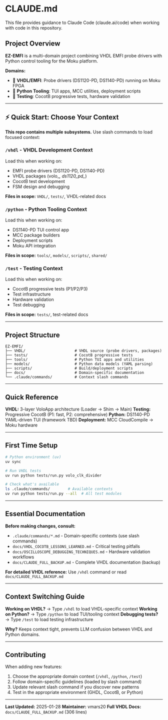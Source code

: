 # CLAUDE.md

This file provides guidance to Claude Code (claude.ai/code) when working with code in this repository.

## Project Overview

**EZ-EMFI** is a multi-domain project combining VHDL EMFI probe drivers with Python control tooling for the Moku platform.

**Domains:**
- 🔌 **VHDL/EMFI**: Probe drivers (DS1120-PD, DS1140-PD) running on Moku FPGA
- 🐍 **Python Tooling**: TUI apps, MCC utilities, deployment scripts
- 🧪 **Testing**: CocotB progressive tests, hardware validation

---

## ⚡ Quick Start: Choose Your Context

**This repo contains multiple subsystems.** Use slash commands to load focused context:

### `/vhdl` - VHDL Development Context
Load this when working on:
- EMFI probe drivers (DS1120-PD, DS1140-PD)
- VHDL packages (volo_*, ds1120_pd_*)
- CocotB test development
- FSM design and debugging

**Files in scope:** `VHDL/`, `tests/`, VHDL-related docs

### `/python` - Python Tooling Context
Load this when working on:
- DS1140-PD TUI control app
- MCC package builders
- Deployment scripts
- Moku API integration

**Files in scope:** `tools/`, `models/`, `scripts/`, `shared/`

### `/test` - Testing Context
Load this when working on:
- CocotB progressive tests (P1/P2/P3)
- Test infrastructure
- Hardware validation
- Test debugging

**Files in scope:** `tests/`, test-related docs

---

## Project Structure

```
EZ-EMFI/
├── VHDL/                      # VHDL source (probe drivers, packages)
├── tests/                     # CocotB progressive tests
├── tools/                     # Python TUI apps and utilities
├── models/                    # Python data models (YAML parsing)
├── scripts/                   # Build/deployment scripts
├── docs/                      # Domain-specific documentation
└── .claude/commands/          # Context slash commands
```

---

## Quick Reference

**VHDL:** 3-layer VoloApp architecture (Loader → Shim → Main)
**Testing:** Progressive CocotB (P1: fast, P2: comprehensive)
**Python:** DS1140-PD YAML-driven TUI (framework TBD)
**Deployment:** MCC CloudCompile → Moku hardware

---

## First Time Setup

```bash
# Python environment (uv)
uv sync

# Run VHDL tests
uv run python tests/run.py volo_clk_divider

# Check what's available
ls .claude/commands/        # Available contexts
uv run python tests/run.py --all  # All test modules
```

---

## Essential Documentation

**Before making changes, consult:**
- `.claude/commands/*.md` - Domain-specific contexts (use slash commands)
- `docs/VHDL_COCOTB_LESSONS_LEARNED.md` - Critical testing pitfalls
- `docs/OSCILLOSCOPE_DEBUGGING_TECHNIQUES.md` - Hardware validation workflows
- `docs/CLAUDE_FULL_BACKUP.md` - Complete VHDL documentation (backup)

**For detailed VHDL reference:** Use `/vhdl` command or read `docs/CLAUDE_FULL_BACKUP.md`

---

## Context Switching Guide

**Working on VHDL?** → Type `/vhdl` to load VHDL-specific context
**Working on Python?** → Type `/python` to load TUI/tooling context
**Debugging tests?** → Type `/test` to load testing infrastructure

**Why?** Keeps context tight, prevents LLM confusion between VHDL and Python domains.

---

## Contributing

When adding new features:
1. Choose the appropriate domain context (`/vhdl`, `/python`, `/test`)
2. Follow domain-specific guidelines (loaded by slash command)
3. Update relevant slash command if you discover new patterns
4. Test in the appropriate environment (GHDL, CocotB, or Python)

---

**Last Updated:** 2025-01-28
**Maintainer:** vmars20
**Full VHDL Docs:** `docs/CLAUDE_FULL_BACKUP.md` (306 lines)

